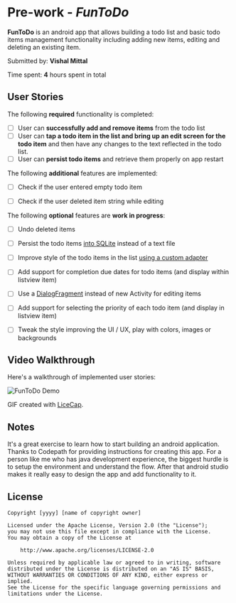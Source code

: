 # Pre-work - *FunToDo*

**FunToDo** is an android app that allows building a todo list and basic todo items management functionality including adding new items, editing and deleting an existing item.

Submitted by: **Vishal Mittal**

Time spent: **4** hours spent in total

## User Stories

The following **required** functionality is completed:

* [ ] User can **successfully add and remove items** from the todo list
* [ ] User can **tap a todo item in the list and bring up an edit screen for the todo item** and then have any changes to the text reflected in the todo list.
* [ ] User can **persist todo items** and retrieve them properly on app restart

The following **additional** features are implemented:

* [ ] Check if the user entered empty todo item
* [ ] Check if the user deleted item string while editing


The following **optional** features are **work in progress**:

* [ ] Undo deleted items
* [ ] Persist the todo items [into SQLite](http://guides.codepath.com/android/Persisting-Data-to-the-Device#sqlite) instead of a text file
* [ ] Improve style of the todo items in the list [using a custom adapter](http://guides.codepath.com/android/Using-an-ArrayAdapter-with-ListView)
* [ ] Add support for completion due dates for todo items (and display within listview item)
* [ ] Use a [DialogFragment](http://guides.codepath.com/android/Using-DialogFragment) instead of new Activity for editing items
* [ ] Add support for selecting the priority of each todo item (and display in listview item)
* [ ] Tweak the style improving the UI / UX, play with colors, images or backgrounds


## Video Walkthrough 

Here's a walkthrough of implemented user stories:

<img src='https://github.com/vishalpmittal/AndroidApps/tree/master/FunToDo/demos/demo_funtodo.gif' title='FunToDo Demo' width='' alt='FunToDo Demo' />

GIF created with [LiceCap](http://www.cockos.com/licecap/).

## Notes

It's a great exercise to learn how to start building an android application. Thanks to Codepath for providing instructions for creating this app.
For a person like me who has java development experience, the biggest hurdle is to setup the environment and understand the flow. After that android studio makes it really easy to design the app and add functionality to it. 

## License

    Copyright [yyyy] [name of copyright owner]

    Licensed under the Apache License, Version 2.0 (the "License");
    you may not use this file except in compliance with the License.
    You may obtain a copy of the License at

        http://www.apache.org/licenses/LICENSE-2.0

    Unless required by applicable law or agreed to in writing, software
    distributed under the License is distributed on an "AS IS" BASIS,
    WITHOUT WARRANTIES OR CONDITIONS OF ANY KIND, either express or implied.
    See the License for the specific language governing permissions and
    limitations under the License.
